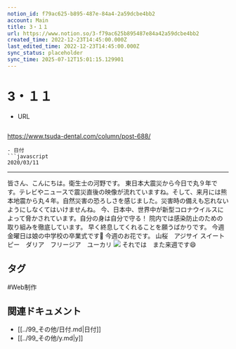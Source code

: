 ```yaml
---
notion_id: f79ac625-b895-487e-84a4-2a59dcbe4bb2
account: Main
title: 3・１１
url: https://www.notion.so/3-f79ac625b895487e84a42a59dcbe4bb2
created_time: 2022-12-23T14:45:00.000Z
last_edited_time: 2022-12-23T14:45:00.000Z
sync_status: placeholder
sync_time: 2025-07-12T15:01:15.129901
---
```

# 3・１１

- URL
  ```javascript
https://www.tsuda-dental.com/column/post-688/
  ```
- 日付
  ```javascript
2020/03/11
  ```
---
皆さん、こんにちは。衛生士の河野です。
東日本大震災から今日で丸９年です。テレビやニュースで震災直後の映像が流れていますね。そして、来月には熊本地震から丸４年。自然災害の恐ろしさを感じました。災害時の備えも忘れないようにしなくてはいけませんね。
今、日本中、世界中が新型コロナウイルスによって脅かされています。自分の身は自分で守る！
院内では感染防止のための取り組みを徹底しています。
早く終息してくれることを願うばかりです。
今週金曜日は娘の中学校の卒業式です🌸
今週のお花です。
山桜　アジサイ
スイートピー　ダリア　フリージア　ユーカリ
![](https://www.tsuda-dental.com/column/_data/contribute/images/688_1_18.jpg)
それでは　また来週です😄

## タグ

#Web制作 

## 関連ドキュメント

- [[../99_その他/日付.md|日付]]
- [[../99_その他/y.md|y]]

